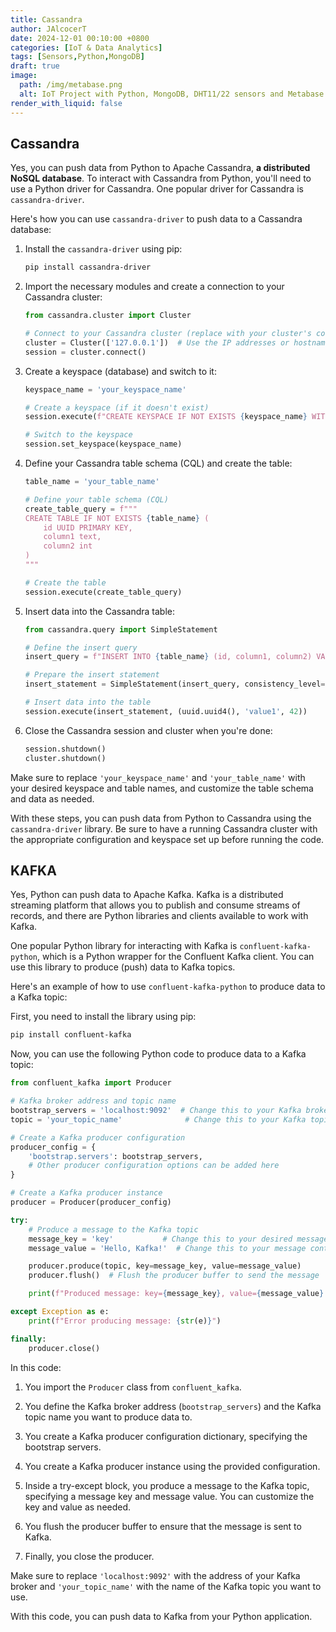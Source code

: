 ```yaml
---
title: Cassandra
author: JAlcocerT
date: 2024-12-01 00:10:00 +0800
categories: [IoT & Data Analytics]
tags: [Sensors,Python,MongoDB]
draft: true
image:
  path: /img/metabase.png
  alt: IoT Project with Python, MongoDB, DHT11/22 sensors and Metabase.
render_with_liquid: false
---
```




## Cassandra

Yes, you can push data from Python to Apache Cassandra, **a distributed NoSQL database**. To interact with Cassandra from Python, you'll need to use a Python driver for Cassandra. One popular driver for Cassandra is `cassandra-driver`.

Here's how you can use `cassandra-driver` to push data to a Cassandra database:

1. Install the `cassandra-driver` using pip:

   ```bash
   pip install cassandra-driver
   ```

2. Import the necessary modules and create a connection to your Cassandra cluster:

   ```python
   from cassandra.cluster import Cluster

   # Connect to your Cassandra cluster (replace with your cluster's contact points)
   cluster = Cluster(['127.0.0.1'])  # Use the IP addresses or hostnames of your Cassandra nodes
   session = cluster.connect()
   ```

3. Create a keyspace (database) and switch to it:

   ```python
   keyspace_name = 'your_keyspace_name'

   # Create a keyspace (if it doesn't exist)
   session.execute(f"CREATE KEYSPACE IF NOT EXISTS {keyspace_name} WITH replication = {{'class': 'SimpleStrategy', 'replication_factor': 1}}")

   # Switch to the keyspace
   session.set_keyspace(keyspace_name)
   ```

4. Define your Cassandra table schema (CQL) and create the table:

   ```python
   table_name = 'your_table_name'

   # Define your table schema (CQL)
   create_table_query = f"""
   CREATE TABLE IF NOT EXISTS {table_name} (
       id UUID PRIMARY KEY,
       column1 text,
       column2 int
   )
   """

   # Create the table
   session.execute(create_table_query)
   ```

5. Insert data into the Cassandra table:

   ```python
   from cassandra.query import SimpleStatement

   # Define the insert query
   insert_query = f"INSERT INTO {table_name} (id, column1, column2) VALUES (?, ?, ?)"

   # Prepare the insert statement
   insert_statement = SimpleStatement(insert_query, consistency_level=1)

   # Insert data into the table
   session.execute(insert_statement, (uuid.uuid4(), 'value1', 42))
   ```

6. Close the Cassandra session and cluster when you're done:

   ```python
   session.shutdown()
   cluster.shutdown()
   ```

Make sure to replace `'your_keyspace_name'` and `'your_table_name'` with your desired keyspace and table names, and customize the table schema and data as needed.

With these steps, you can push data from Python to Cassandra using the `cassandra-driver` library. Be sure to have a running Cassandra cluster with the appropriate configuration and keyspace set up before running the code.


## KAFKA

Yes, Python can push data to Apache Kafka. Kafka is a distributed streaming platform that allows you to publish and consume streams of records, and there are Python libraries and clients available to work with Kafka.

One popular Python library for interacting with Kafka is `confluent-kafka-python`, which is a Python wrapper for the Confluent Kafka client. You can use this library to produce (push) data to Kafka topics.

Here's an example of how to use `confluent-kafka-python` to produce data to a Kafka topic:

First, you need to install the library using pip:

```bash
pip install confluent-kafka
```

Now, you can use the following Python code to produce data to a Kafka topic:

```python
from confluent_kafka import Producer

# Kafka broker address and topic name
bootstrap_servers = 'localhost:9092'  # Change this to your Kafka broker's address
topic = 'your_topic_name'              # Change this to your Kafka topic name

# Create a Kafka producer configuration
producer_config = {
    'bootstrap.servers': bootstrap_servers,
    # Other producer configuration options can be added here
}

# Create a Kafka producer instance
producer = Producer(producer_config)

try:
    # Produce a message to the Kafka topic
    message_key = 'key'           # Change this to your desired message key
    message_value = 'Hello, Kafka!'  # Change this to your message content

    producer.produce(topic, key=message_key, value=message_value)
    producer.flush()  # Flush the producer buffer to send the message

    print(f"Produced message: key={message_key}, value={message_value} to topic: {topic}")

except Exception as e:
    print(f"Error producing message: {str(e)}")

finally:
    producer.close()
```

In this code:

1. You import the `Producer` class from `confluent_kafka`.

2. You define the Kafka broker address (`bootstrap_servers`) and the Kafka topic name you want to produce data to.

3. You create a Kafka producer configuration dictionary, specifying the bootstrap servers.

4. You create a Kafka producer instance using the provided configuration.

5. Inside a try-except block, you produce a message to the Kafka topic, specifying a message key and message value. You can customize the key and value as needed.

6. You flush the producer buffer to ensure that the message is sent to Kafka.

7. Finally, you close the producer.

Make sure to replace `'localhost:9092'` with the address of your Kafka broker and `'your_topic_name'` with the name of the Kafka topic you want to use.

With this code, you can push data to Kafka from your Python application.